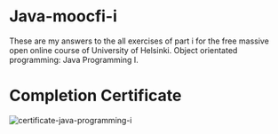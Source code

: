 # Java-moocfi-i
These are my answers to the all exercises of part i for the free massive open online course of University of Helsinki.
Object orientated programming: Java Programming I.

# Completion Certificate
![certificate-java-programming-i](https://github.com/Meelanlama/Java-moocfi-i/assets/83502538/df105918-eb28-43f0-a232-81aea059832c)

